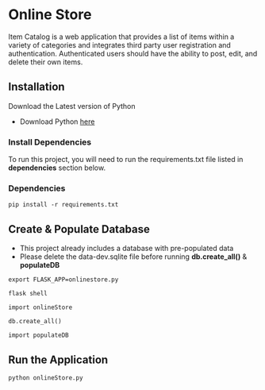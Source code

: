 
# Online Store

Item Catalog is a web application that provides a list of items
within a variety of categories and integrates third party
user registration and authentication. Authenticated users
should have the ability to post, edit, and delete their own items.

## Installation

Download the Latest version of Python

- Download Python [here](https://www.python.org/downloads/)

### Install Dependencies

To run this project, you will need to run the requirements.txt file
listed in **dependencies** section below.

### Dependencies

```
pip install -r requirements.txt
```

## Create & Populate Database

- This project already includes a database with pre-populated data
- Please delete the data-dev.sqlite file before running **db.create_all()** & **populateDB**

```
export FLASK_APP=onlinestore.py
```

```
flask shell
```

```
import onlineStore
```

```
db.create_all()
```

```
import populateDB
```

## Run the Application

```
python onlineStore.py
```